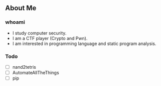 ## About Me

### whoami

- I study computer security.
- I am a CTF player (Crypto and Pwn).
- I am interested in programming language and static program analysis.

### Todo

- [ ] nand2tetris
- [ ] AutomateAllTheThings
- [ ] pip
